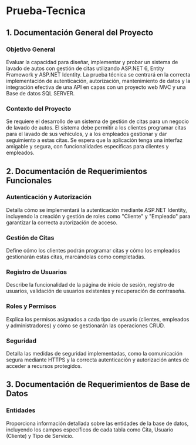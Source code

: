 # Prueba-Tecnica

## 1. Documentación General del Proyecto

### Objetivo General
Evaluar la capacidad para diseñar, implementar y probar un sistema de lavado de autos con gestión de citas utilizando ASP.NET 6, Entity Framework y ASP.NET Identity. La prueba técnica se centrará en la correcta implementación de autenticación, autorización, mantenimiento de datos y la integración efectiva de una API en capas con un proyecto web MVC y una Base de datos SQL SERVER. 

### Contexto del Proyecto
Se requiere el desarrollo de un sistema de gestión de citas para un negocio de lavado de autos. El sistema debe permitir a los clientes programar citas para el lavado de sus vehículos, y a los empleados gestionar y dar seguimiento a estas citas. Se espera que la aplicación tenga una interfaz amigable y segura, con funcionalidades específicas para clientes y empleados. 

## 2. Documentación de Requerimientos Funcionales

### Autenticación y Autorización
Detalla cómo se implementará la autenticación mediante ASP.NET Identity, incluyendo la creación y gestión de roles como "Cliente" y "Empleado" para garantizar la correcta autorización de acceso.

### Gestión de Citas
Define cómo los clientes podrán programar citas y cómo los empleados gestionarán estas citas, marcándolas como completadas.

### Registro de Usuarios
Describe la funcionalidad de la página de inicio de sesión, registro de usuarios, validación de usuarios existentes y recuperación de contraseña.

### Roles y Permisos
Explica los permisos asignados a cada tipo de usuario (clientes, empleados y administradores) y cómo se gestionarán las operaciones CRUD.

### Seguridad
Detalla las medidas de seguridad implementadas, como la comunicación segura mediante HTTPS y la correcta autenticación y autorización antes de acceder a recursos protegidos.

## 3. Documentación de Requerimientos de Base de Datos

### Entidades
Proporciona información detallada sobre las entidades de la base de datos, incluyendo los campos específicos de cada tabla como Cita, Usuario (Cliente) y Tipo de Servicio.
